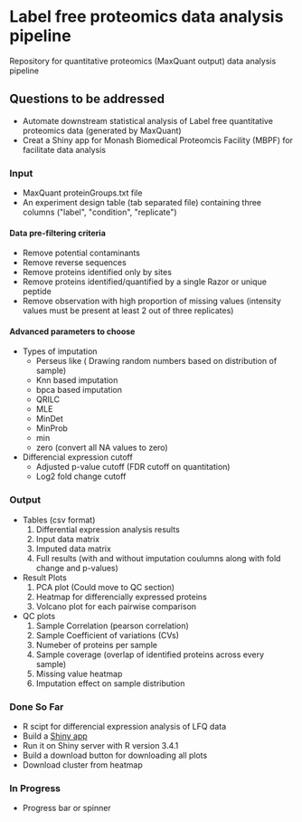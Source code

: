 # Label free proteomics data analysis pipeline

Repository for quantitative proteomics (MaxQuant output) data analysis pipeline 

## Questions to be addressed

- Automate downstream statistical analysis of Label free quantitative proteomics data (generated by MaxQuant)
- Creat a Shiny app for Monash Biomedical Proteomcis Facility (MBPF) for facilitate data analysis

### Input

- MaxQuant proteinGroups.txt file
- An experiment design table (tab separated file) containing three columns ("label", "condition", "replicate")

#### Data pre-filtering criteria

- Remove potential contaminants
- Remove reverse sequences
- Remove proteins identified only by sites
- Remove proteins identified/quantified by a single Razor or unique peptide
- Remove observation with high proportion of missing values (intensity values must be present
at least 2 out of three replicates)

#### Advanced parameters to choose

- Types of imputation
  - Perseus like ( Drawing random numbers based on distribution of sample)
  - Knn based imputation
  - bpca based imputation
  - QRILC
  - MLE
  - MinDet
  - MinProb
  - min
  - zero (convert all NA values to zero)
- Differencial expression cutoff
  - Adjusted p-value cutoff (FDR cutoff on quantitation)
  - Log2 fold change cutoff

### Output

- Tables (csv format)
  1. Differential expression analysis results
  2. Input data matrix
  3. Imputed data matrix
  4. Full results (with and without imputation coulumns along with fold change and p-values)
- Result Plots
  1. PCA plot (Could move to QC section)
  2. Heatmap for differencially expressed proteins
  3. Volcano plot for each pairwise comparison
- QC plots
  1. Sample Correlation (pearson correlation)
  2. Sample Coefficient of variations (CVs)
  3. Numeber of proteins per sample
  4. Sample coverage (overlap of identified proteins across every sample)
  5. Missing value heatmap
  6. Imputation effect on sample distribution

### Done So Far

- R scipt for differencial expression analysis of LFQ data
- Build a [Shiny app](http://proteomics-dev.erc.monash.edu:3838/LFQ_analysis_pipeline/)
- Run it on Shiny server with R version 3.4.1
- Build a download button for downloading all plots
- Download cluster from heatmap


### In Progress
- Progress bar or spinner
